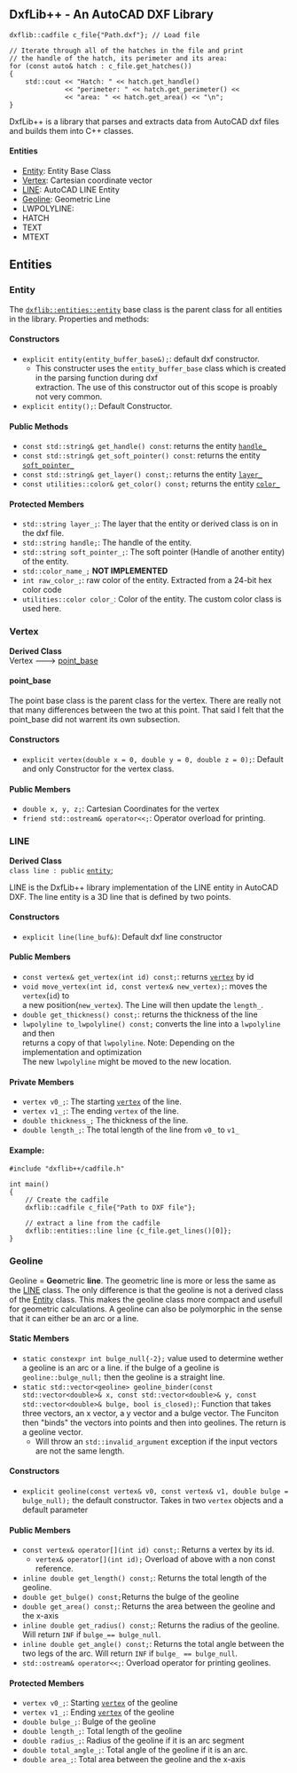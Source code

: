 ## DxfLib++ - An AutoCAD DXF Library

````
dxflib::cadfile c_file{"Path.dxf"}; // Load file

// Iterate through all of the hatches in the file and print
// the handle of the hatch, its perimeter and its area:
for (const auto& hatch : c_file.get_hatches())
{
	std::cout << "Hatch: " << hatch.get_handle()
			  << "perimeter: " << hatch.get_perimeter() <<
              << "area: " << hatch.get_area() << "\n";
}	
````

DxfLib++ is a library that parses and extracts data from AutoCAD dxf files and builds them into
C++ classes.

#### Entities
- [Entity](#Entity): Entity Base Class
- [Vertex](#Vertex): Cartesian coordinate vector 
- [LINE](#LINE): AutoCAD LINE Entity
- [Geoline](#Geoline): Geometric Line
- LWPOLYLINE: 
- HATCH
- TEXT
- MTEXT


## Entities

### Entity <a name="entity"></a>

The [`dxflib::entities::entity`](#entity) base class is the parent class for all entities in the library. Properties and
methods:

#### Constructors<a name="entity::constructors"></a>

- `explicit entity(entity_buffer_base&);`: default dxf constructor.
  - This constructer uses the `entity_buffer_base` class which is created in the parsing function during dxf \
  extraction. The use of this constructor out of this scope is proably not very common.
- `explicit entity();`: Default Constructor.

#### Public Methods<a name="entity::public_methods"></a>

- `const std::string& get_handle() const`: returns the entity [`handle_`](#entity::protected_members) 
- `const std::string& get_soft_pointer() const`: returns the entity [`soft_pointer_`](#entity::protected_members) 
- `const std::string& get_layer() const;`: returns the entity [`layer_`](#entity::protected_members) 
- `const utilities::color& get_color() const;` returns the entity [`color_`](#entity::protected_members) 

#### Protected Members<a name="entity::protected_members"></a>

- `std::string layer_;`: The layer that the entity or derived class is on in the dxf file.
- `std::string handle;`: The handle of the entity.
- `std::string soft_pointer_;`: The soft pointer (Handle of another entity) of the entity.
- `std::color_name_;` **NOT IMPLEMENTED**
- `int raw_color_;`: raw color of the entity. Extracted from a 24-bit hex color code
- `utilities::color color_`: Color of the entity. The custom color class is used here.

### Vertex
**Derived Class**\
Vertex ---> [point_base](#point_base)

#### point_base
The point base class is the parent class for the vertex. There are really not that many
differences between the two at this point. That said I felt that the point_base did not
warrent its own subsection.

#### Constructors
- `explicit vertex(double x = 0, double y = 0, double z = 0);`: Default and only
Constructor for the vertex class.

#### Public Members
- `double x, y, z;`: Cartesian Coordinates for the vertex
- `friend std::ostream& operator<<;`: Operator overload for printing.

### LINE

**Derived Class**\
`class line : public` [`entity`](#entity);

LINE is the DxfLib++ library implementation of the LINE entity in AutoCAD DXF. 
The line entity is a 3D line that is defined by two points.

#### Constructors
- `explicit line(line_buf&)`: Default dxf line constructor

#### Public Members
- `const vertex& get_vertex(int id) const;`: returns [`vertex`](#vertex) by id
- `void move_vertex(int id, const vertex& new_vertex);`: moves the `vertex`(`id`) to\
a new position(`new_vertex`). The Line will then update the `length_`.
- `double get_thickness() const;`: returns the thickness of the line
- `lwpolyline to_lwpolyline() const;` converts the line into a `lwpolyline` and then \
returns a copy of that `lwpolyline`. Note: Depending on the implementation and optimization\
The new `lwpolyline` might be moved to the new location.

#### Private Members
- `vertex v0_;`: The starting [`vertex`](#vertex) of the line.
- `vertex v1_;`: The ending `vertex` of the line.
- `double thickness_;` The thickness of the line.
- `double length_;`: The total length of the line from `v0_` to `v1_`

#### Example:
```
#include "dxflib++/cadfile.h"

int main()
{
	// Create the cadfile
	dxflib::cadfile c_file{"Path to DXF file"};
	
	// extract a line from the cadfile
	dxflib::entities::line line {c_file.get_lines()[0]};
}
```
### Geoline

Geoline = **Geo**metric **line**. The geometric line is more or less the same as the 
[LINE](#LINE) class. The only difference is that the geoline is not a derived class of 
the [Entity](#entity) class. This makes the geoline class more compact and usefull for
geometric calculations. A geoline can also be polymorphic in the sense that it can either
be an arc or a line.


#### Static Members
- `static constexpr int bulge_null{-2};` value used to determine wether a geoline 
is an arc or a line. if the bulge of a geoline is `geoline::bulge_null;` then the geoline
is a straight line.
- `static std::vector<geoline> geoline_binder(const std::vector<double>& x,
		                                           const std::vector<double>& y, const std::vector<double>& bulge,
		                                           bool is_closed);`:
Function that takes three vectors, an x vector, a y vector and a bulge vector. The 
Funciton then "binds" the vectors into points and then into geolines. The return is a 
geoline vector.
	- Will throw an `std::invalid_argument` exception if the input vectors are not the
    same length.

#### Constructors
- `explicit geoline(const vertex& v0, const vertex& v1, double bulge = bulge_null);`
the default constructor. Takes in two `vertex` objects and a default parameter 

#### Public Members
- `const vertex& operator[](int id) const;`: Returns a vertex by its id.
	- `vertex& operator[](int id);` Overload of above with a non const reference.
- `inline double get_length() const;`: Returns the total length of the geoline.
- `double get_bulge() const;`Returns the bulge of the geoline
- `double get_area() const;`: Returns the area between the geoline and the x-axis
- `inline double get_radius() const;`: Returns the radius of the geoline. Will return
`INF` if `bulge_== bulge_null`. 
- `inline double get_angle() const;`: Returns the total angle between the two legs of the
arc. Will return `INF` if `bulge_ == bulge_null`.
- `std::ostream& operator<<;`: Overload operator for printing geolines.

#### Protected Members
- `vertex v0_;`: Starting [`vertex`](#vertex) of the geoline
- `vertex v1_;`: Ending [`vertex`](#vertex) of the geoline
- `double bulge_;`: Bulge of the geoline
- `double length_;`: Total length of the geoline
- `double radius_;`: Radius of the geoline if it is an arc segment
- `double total_angle_;`: Total angle of the geoline if it is an arc.
- `double area_;`: Total area between the geoline and the x-axis